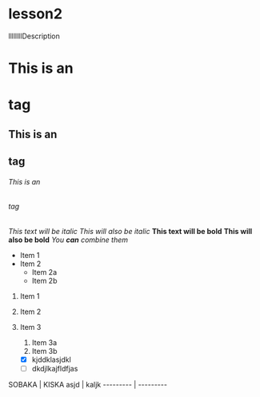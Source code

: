 # lesson2
llllllllDescription

# This is an <h1> tag
## This is an <h2> tag
###### This is an <h6> tag

*This text will be italic*
_This will also be italic_
**This text will be bold**
__This will also be bold__
_You **can** combine them_

* Item 1
* Item 2
  * Item 2a
  * Item 2b
  
1. Item 1
1. Item 2
1. Item 3
   1. Item 3a
   1. Item 3b
   
   
   - [X] kjddklasjdkl
   - [ ] dkdjlkajfldfjas

SOBAKA | KISKA
asjd | kaljk
--------- | ---------
